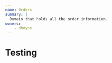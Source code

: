 ```yaml
---
name: Orders
summary: |
  Domain that holds all the order information.
owners:
    - dboyne
---
```


# Testing
